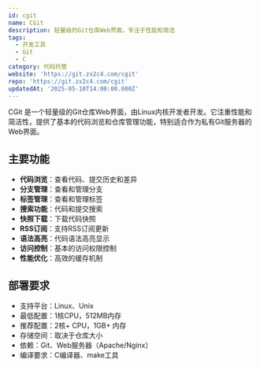 ```yaml
---
id: cgit
name: CGit
description: 轻量级的Git仓库Web界面，专注于性能和简洁
tags:
  - 开发工具
  - Git
  - C
category: 代码托管
website: 'https://git.zx2c4.com/cgit'
repo: 'https://git.zx2c4.com/cgit'
updatedAt: '2025-05-10T14:00:00.000Z'
---
```


CGit 是一个轻量级的Git仓库Web界面，由Linux内核开发者开发。它注重性能和简洁性，提供了基本的代码浏览和仓库管理功能，特别适合作为私有Git服务器的Web界面。

## 主要功能

- **代码浏览**：查看代码、提交历史和差异
- **分支管理**：查看和管理分支
- **标签管理**：查看和管理标签
- **搜索功能**：代码和提交搜索
- **快照下载**：下载代码快照
- **RSS订阅**：支持RSS订阅更新
- **语法高亮**：代码语法高亮显示
- **访问控制**：基本的访问权限控制
- **性能优化**：高效的缓存机制

## 部署要求

- 支持平台：Linux、Unix
- 最低配置：1核CPU，512MB内存
- 推荐配置：2核+ CPU，1GB+ 内存
- 存储空间：取决于仓库大小
- 依赖：Git、Web服务器（Apache/Nginx）
- 编译要求：C编译器、make工具 